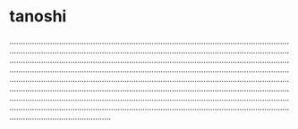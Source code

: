 # tanoshi

.............................................................................................................................................................................................................................................................................................................................................................................................................................................................................................................................................................................................................................................................................................................................................................................................................................................................................................................................................................................................................................................................................